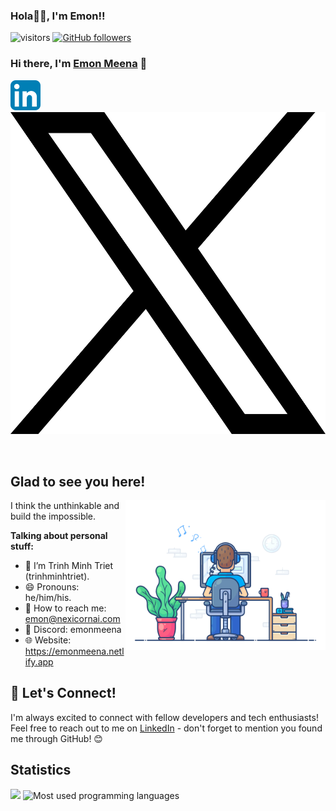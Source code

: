 ### Hola👋🏻, I'm Emon!!
![visitors](https://visitor-badge.laobi.icu/badge?page_id=emonmeena.emonmeena)
[![GitHub followers](https://img.shields.io/github/followers/emonmeena.svg?style=social&label=Follow)](https://github.com/emonmeena?tab=followers)
<!--
#### Me - <br>
Web - [Emon Meena](https://emonmeena.netlify.app/)<br> [Blogs](https://medium.com/@emonmeena) [YouTube](https://www.youtube.com/@emonmeena1937)<br>

#### More me - 
- There are thousands of things to remember about me, but i just want you to remember only a single and that is fearless.

 [![emonmeena's github stats](https://github-readme-stats.vercel.app/api?username=emonmeena&show_icons=true&theme=radical&count_private=true)](https://github.com/anuraghazra/github-readme-stats) -->


### Hi there, I'm <a href="https://emonmeena.netlify.app" target="_blank" title="Emon Meena">Emon Meena</a> 👋

[![trinhminhtriet's LinkedIn Profile](images/linkedin.png)](https://linkedin.com/in/emonmeena)
[![trinhminhtriet's X Profile](images/twitter.png)](https://x.com/emonmeena)

</br>

## Glad to see you here!

<img align="right" alt="Trinh Minh Triet" src="images/coding.gif" width="320px" />

I think the unthinkable and build the impossible.

**Talking about personal stuff:**

- 👨 I’m Trinh Minh Triet (trinhminhtriet).
- 😄 Pronouns: he/him/his.
- 📧 How to reach me: emon@nexicornai.com
- 💬 Discord: emonmeena
- 🌐 Website: https://emonmeena.netlify.app

## 🤝 Let's Connect! 

I'm always excited to connect with fellow developers and tech enthusiasts! 
Feel free to reach out to me on [LinkedIn](https://linkedin.com/in/emonmeena) - don't forget to mention you found me through GitHub! 😊

## Statistics

<img src="https://github-profile-summary-cards.vercel.app/api/cards/profile-details?username=emonmeena&theme=github_dark" />
<img src="https://github-readme-stats.vercel.app/api/top-langs/?username=emonmeena&theme=default&show_icons=true&hide_border=true&layout=compact" alt="Most used programming languages" />


<!--
## 👷 Check out what I'm currently working on

- [trinhminhtriet/leetcode](https://github.com/trinhminhtriet/leetcode) - 🔥 LeetCode solutions in any programming language. (1 day ago)
- [nctl-io/nctl-roadmap](https://github.com/nctl-io/nctl-roadmap) (1 day ago)
- [nctl-io/.github](https://github.com/nctl-io/.github) - 🌐 Network. Connect. Transform. Lead. (4 days ago)
- [nctl-io/nctl-branding](https://github.com/nctl-io/nctl-branding) - NCTL Branding 🖼️: Centralized assets and guidelines for consistent visual identity across NCTL projects and platforms. (5 days ago)
- [nctl-io/nctl-homepage](https://github.com/nctl-io/nctl-homepage) - 🚀 Modern homepage for NCTL: fast, responsive, TypeScript-powered, open source, and easy to customize. (5 days ago)
- [trinhminhtriet/sizr](https://github.com/trinhminhtriet/sizr) - 📈 A fast, Rust-based tool to analyze file system usage with colorful output, file aggregation, exclusions, and directory comparisons. (6 days ago)
- [trinhminhtriet/blast](https://github.com/trinhminhtriet/blast) - 🚀 Blast: A powerful, lightweight HTTP load generator for stress testing and benchmarking web applications with ease. (1 week ago)
- [trinhminhtriet/spiko](https://github.com/trinhminhtriet/spiko) - 🚀 Spiko is a fast, Rust-based load testing tool with a beautiful TUI for real-time insights. (1 week ago)
- [rust-rs/tabler](https://github.com/rust-rs/tabler) - 📊 Tabler: A lightweight TUI tool to view, query, and navigate CSV, TSV, and Parquet data files. (1 week ago)
- [trinhminhtriet/java-skel-cli](https://github.com/trinhminhtriet/java-skel-cli) - 🦴 Skel CLI: A command-line tool for generating project skeletons in multiple languages, fast and customizable. (1 week ago)

## 👯 Check out my recent followers

- [lyfe691](https://github.com/lyfe691)
- [Landon153](https://github.com/Landon153)
- [fernandoncidade](https://github.com/fernandoncidade)
- [Cre4T3Tiv3](https://github.com/Cre4T3Tiv3)
- [0xPleiades](https://github.com/0xPleiades)
- [victorykop](https://github.com/victorykop)
- [benjamineruvieru](https://github.com/benjamineruvieru)
- [ShahwaizZahid](https://github.com/ShahwaizZahid)
- [parhamdavin](https://github.com/parhamdavin)
- [thisiszana](https://github.com/thisiszana)

## ⭐ Recent stars

- [dkgaraujo/OpenSourcedMacroModels](https://github.com/dkgaraujo/OpenSourcedMacroModels) - A best-efforts collection of open-sourced macroeconomic models run by central banks and other official sector agencies (ie, ministries of economy) (today)
- [grantmcdermott/quarto-revealjs-clean](https://github.com/grantmcdermott/quarto-revealjs-clean) - A minimalist and elegant presentation theme for Quarto Reveal.js (today)
- [grantmcdermott/tinyplot](https://github.com/grantmcdermott/tinyplot) - Lightweight extension of the base R graphics system (today)
- [p/redis-dump-load](https://github.com/p/redis-dump-load) - Dump redis databases, load data into redis - in Python (today)
- [fractalwrench/json-2-kotlin](https://github.com/fractalwrench/json-2-kotlin) - Convert JSON to Kotlin Data Classes (today)

## 🔨 Latest Pull Requests I published

- [Develop](https://github.com/trinhminhtriet/repoctl/pull/17) on [trinhminhtriet/repoctl](https://github.com/trinhminhtriet/repoctl) (3 months ago)
- [Develop](https://github.com/trinhminhtriet/scanr/pull/22) on [trinhminhtriet/scanr](https://github.com/trinhminhtriet/scanr) (3 months ago)
- [Develop](https://github.com/trinhminhtriet/scanr/pull/21) on [trinhminhtriet/scanr](https://github.com/trinhminhtriet/scanr) (3 months ago)

-->
